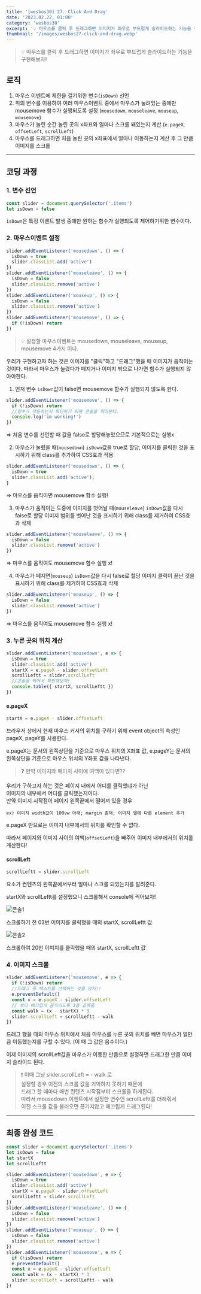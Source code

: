 ```yaml
---
title: '[wesbos30] 27. Click And Drag'
date: '2023.02.22, 01:00'
category: 'wesbos30'
excerpt: '💡 마우스를 클릭 후 드래그하면 이미지가 좌우로 부드럽게 슬라이드하는 기능을 구현해보자!'
thumbnail: '/images/wesbos27-click-and-drag.webp'
---
```


> 💡 마우스를 클릭 후 드래그하면 이미지가 좌우로 부드럽게 슬라이드하는 기능을 구현해보자!

## 로직

1. 마우스 이벤트에 제한을 걸기위한 변수(`isDown`) 선언
2. 위의 변수를 이용하여 여러 마우스이벤트 중에서 마우스가 눌려있는 중에만 mousemove 함수가 실행되도록 설정 (`mousedown`, `mouseleave`, `mouseup`, `mousemove`)
3. 마우스가 눌린 순간 눌린 곳의 x좌표와 얼마나 스크롤 돼있는지 계산 (`e.pageX`, `offsetLeft`, `scrollLeft`)
4. 마우스를 드래그하면 처음 눌린 곳의 x좌표에서 얼마나 이동하는지 계산 후 그 만큼 이미지를 스크롤

---

## 코딩 과정

### **1. 변수 선언**

```jsx
const slider = document.querySelector('.items')
let isDown = false
```

`isDown`은 특정 이벤트 발생 중에만 원하는 함수가 실행되도록 제어하기위한 변수이다.

### **2. 마우스이벤트 설정**

```jsx
slider.addEventListener('mousedown', () => {
  isDown = true
  slider.classList.add('active')
})
slider.addEventListener('mouseleave', () => {
  isDown = false
  slider.classList.remove('active')
})
slider.addEventListener('mouseup', () => {
  isDown = false
  slider.classList.remove('active')
})
slider.addEventListener('mousemove', () => {
  if (!isDown) return
})
```

> 💡 설정할 마우스이벤트는 mousedown, mouseleave, mouseup, mousemove 4가지 이다.

우리가 구현하고자 하는 것은 이미지를 "클릭"하고 "드래그"했을 때 이미지가 움직이는 것이다. 따라서 마우스가 눌렸다가 떼지거나 이미지 밖으로 나가면 함수가 실행되지 않아야한다.

1. 먼저 변수 `isDown`값이 false면 mousemove 함수가 실행되지 않도록 한다.

```jsx
slider.addEventListener('mousemove', () => {
  if (!isDown) return
  //함수가 작동하는지 확인하기 위해 콘솔을 찍어본다.
  console.log('im working!')
})
```

⇒ 처음 변수를 선언할 때 값을 false로 할당해놓았으므로 기본적으로는 실행x

2.  마우스가 눌렸을 때(`mousedown`) `isDown`값을 true로 할당,
    이미지를 클릭한 것을 표시하기 위해 class를 추가하여 CSS효과 적용

```jsx
slider.addEventListener('mousedown', () => {
  isDown = true
  slider.classList.add('active');
}
```

⇒ 마우스를 움직이면 mousemove 함수 실행!

3. 마우스가 움직이는 도중에 이미지를 벗어날 때(`mouseleave`) `isDown`값을 다시 false로 할당
   이미지 범위를 벗어난 것을 표시하기 위해 class를 제거하여 CSS효과 삭제

```jsx
slider.addEventListener('mouseleave', () => {
  isDown = false
  slider.classList.remove('active')
})
```

⇒ 마우스를 움직여도 mousemove 함수 실행 x!

4. 마우스가 떼지면(`mouseup`) `isDown`값을 다시 false로 할당
   이미지 클릭이 끝난 것을 표시하기 위해 class를 제거하여 CSS효과 삭제

```jsx
slider.addEventListener('mouseup', () => {
  isDown = false
  slider.classList.remove('active')
})
```

⇒ 마우스를 움직여도 mousemove 함수 실행 x!

### **3. 누른 곳의 위치 계산**

```jsx
slider.addEventListener('mousedown', e => {
  isDown = true
  slider.classList.add('active')
  startX = e.pageX - slider.offsetLeft
  scrollLeftt = slider.scrollLeft
  //콘솔을 찍어서 확인해보자!
  console.table({ startX, scrollLeftt })
})
```

#### e.pageX

```jsx
startX = e.pageX - slider.offsetLeft
```

브라우저 상에서 현재 마우스 커서의 위치를 구하기 위해 event object의 속성인 pageX, pageY를 사용한다.

e.pageX는 문서의 왼쪽상단을 기준으로 마우스 위치의 X좌표 값,
e.pageY는 문서의 왼쪽상단을 기준으로 마우스 위치의 Y좌표 값을 나타낸다.

> ❓ 만약 이미지와 페이지 사이에 여백이 있다면??

우리가 구하고자 하는 것은 페이지 내에서 어디를 클릭했냐가 아닌</br>
이미지의 내부에서 어디를 클릭했는지이다.</br>
만약 이미지 시작점이 페이지 왼쪽끝에서 떨어져 있을 경우</br>

```
ex) 이미지 width값이 100vw 아래; margin 존재; 이미지 옆에 다른 element 추가
```

e.pageX 만으로는 이미지 내부에서의 위치를 확인할 수 없다.</br>

따라서 페이지와 이미지 사이의 여백(`offsetLeft`)을 빼주어 이미지 내부에서의 위치를 계산한다!

#### scrollLeft

```jsx
scrollLeftt = slider.scrollLeft
```

요소가 컨텐츠의 왼쪽끝에서부터 얼마나 스크롤 되있는지를 알려준다.

startX와 scrollLeftt를 설정했으니 스크롤해서 console에 찍어보자!

![콘솔1](https://user-images.githubusercontent.com/87363422/156443248-51059c79-f204-4f58-9b0a-da038baf987c.png)

스크롤하기 전 03번 이미지를 클릭했을 때의 startX, scrollLeftt 값

![콘솔2](https://user-images.githubusercontent.com/87363422/156443279-2ba85905-a4ea-46d7-880d-11a02155355f.png)

스크롤하여 20번 이미지를 클릭했을 때의 startX, scrollLeftt 값

### **4. 이미지 스크롤**

```jsx
slider.addEventListener('mousemove', e => {
  if (!isDown) return
  //드래그 중 텍스트를 선택하는 것을 방지!!
  e.preventDefault()
  const x = e.pageX - slider.offsetLeft
  // 보다 매끄럽게 움직이도록 3을 곱해줌
  const walk = (x - startX) * 3
  slider.scrollLeft = scrollLeftt - walk
})
```

드래그 했을 때의 마우스 위치에서 처음 마우스를 누른 곳의 위치를 빼면 마우스가 얼만큼 이동했는지를 구할 수 있다. (이 때 그 값은 음수이다.)

이제 이미지의 scrollLeft값을 마우스가 이동한 만큼으로 설정하면
드래그한 만큼 이미지 슬라이드 된다.

> ❗ 이때 그냥 slider.scrollLeft = - walk 로</br>
> 설정할 경우 이전의 스크롤 값을 기억하지 못하기 때문에</br>
> 드래그 할 때마다 매번 컨텐츠 시작점부터 스크롤을 하게된다.</br>
> 따라서 mousedown 이벤트에서 설정한 변수인 scrollLeftt를 더해줘서</br>
> 이전 스크롤 값을 불러오면 끊기지않고 매끄럽게 드래그된다!

---

## 최종 완성 코드

```jsx
const slider = document.querySelector('.items')
let isDown = false
let startX
let scrollLeftt

slider.addEventListener('mousedown', e => {
  isDown = true
  slider.classList.add('active')
  startX = e.pageX - slider.offsetLeft
  scrollLeftt = slider.scrollLeft
})
slider.addEventListener('mouseleave', () => {
  isDown = false
  slider.classList.remove('active')
})
slider.addEventListener('mouseup', () => {
  isDown = false
  slider.classList.remove('active')
})
slider.addEventListener('mousemove', e => {
  if (!isDown) return
  e.preventDefault()
  const x = e.pageX - slider.offsetLeft
  const walk = (x - startX) * 3
  slider.scrollLeft = scrollLeftt - walk
})
```
